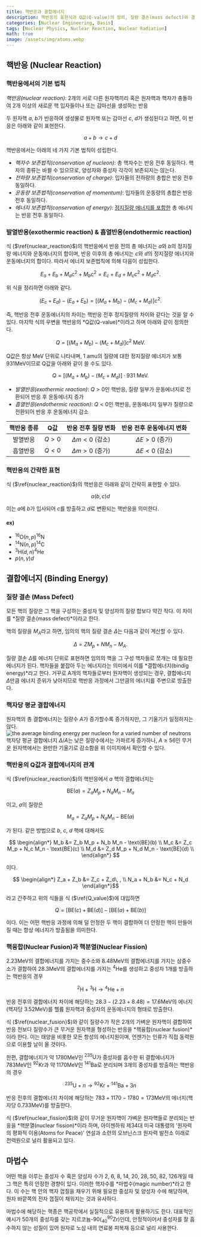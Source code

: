 ```yaml
---
title: 핵반응과 결합에너지
description: 핵반응의 표현식과 Q값(Q-value)의 정의, 질량 결손(mass defect)와 결합에너지(binding energy)의 개념을 알아본다.
categories: [Nuclear Engineering, Basis]
tags: [Nuclear Physics, Nuclear Reaction, Nuclear Radiation]
math: true
image: /assets/img/atoms.webp
---
```

## 핵반응 (Nuclear Reaction)
### 핵반응에서의 기본 법칙
*핵반응(nuclear reaction)*: 2개의 서로 다른 원자핵끼리 혹은 원자핵과 핵자가 충돌하여 2개 이상의 새로운 핵 입자들이나 또는 감마선을 생성하는 반응

두 원자핵 $a$, $b$가 반응하여 생성물로 원자핵 또는 감마선 $c$, $d$가 생성된다고 하면, 이 반응은 아래와 같이 표현한다.

$$ a + b \rightarrow c + d \tag{1} \label{nuclear_reaction}$$

핵반응에서는 아래의 네 가지 기본 법칙이 성립한다.

- *핵자수 보존법칙(conservation of nucleon)*: 총 핵자수는 반응 전후 동일하다. 핵자의 종류는 바뀔 수 있으므로, 양성자와 중성자 각각이 보존되지는 않는다.
- *전하량 보존법칙(conservation of charge)*: 입자들의 전하량의 총합은 반응 전후 동일하다.
- *운동량 보존법칙(conservation of momentum)*: 입자들의 운동량의 총합은 반응 전후 동일하다.
- *에너지 보존법칙(conservation of energy)*: <u>정지질량 에너지를 포함한</u> 총 에너지는 반응 전후 동일하다.

### 발열반응(exothermic reaction) & 흡열반응(endothermic reaction)
식 ($\ref{nuclear_reaction}$)의 핵반응에서 반응 전의 총 에너지는 $a$와 $b$의 정지질량 에너지와 운동에너지의 합이며, 반응 이후의 총 에너지는 $c$와 $d$의 정지질량 에너지와 운동에너지의 합이다. 따라서 에너지 보존법칙에 의해 다음이 성립한다.

$$ E_a + E_b + M_a c^2 + M_b c^2 = E_c + E_d + M_c c^2 + M_d c^2. $$

위 식을 정리하면 아래와 같다.

$$ (E_c + E_d) - (E_a + E_b) = [(M_a + M_b) - (M_c + M_d)]c^2. $$

즉, 핵반응 전후 운동에너지의 차이는 핵반응 전후 정지질량의 차이와 같다는 것을 알 수 있다.
마지막 식의 우변을 핵반응의 *Q값(Q-value)*이라고 하며 아래와 같이 정의한다.

$$ Q = [(M_a + M_b) - (M_c + M_d)]c^2 \ \text{MeV}.\tag{2} \label{Q_value} $$

Q값은 항상 MeV 단위로 나타내며, 1 amu의 질량에 대한 정지질량 에너지가 보통 931MeV이므로 Q값을 아래와 같이 쓸 수도 있다.

$$ Q = [(M_a + M_b) - (M_c + M_d)]\cdot 931 \ \text{MeV}.\tag{3} $$

- *발열반응(exothermic reaction)*: $Q>0$인 핵반응, 질량 일부가 운동에너지로 전환되어 반응 후 운동에너지 증가
- *흡열반응(endothermic reaction)*: $Q<0$인 핵반응, 운동에너지 일부가 질량으로 전환되어 반응 후 운동에너지 감소

| 핵반응 종류 | Q값 | 반응 전후 질량 변화 | 반응 전후 운동에너지 변화 |
| :---: | :---: | :---: | :---: |
| 발열반응 | $Q>0$ | $\Delta m<0$ (감소) | $\Delta E>0$ (증가) |
| 흡열반응 | $Q<0$ | $\Delta m>0$ (증가) | $\Delta E<0$ (감소) |

### 핵반응의 간략한 표현
식 ($\ref{nuclear_reaction}$)의 핵반응은 아래와 같이 간략히 표현할 수 있다.

$$ a(b, c)d $$

이는 $a$에 $b$가 입사되어 $c$를 방출하고 $d$로 변환되는 핵반응을 의미한다.

#### ex)
- $^{16} \text{O}(n,p)^{16}\text{N}$
- $^{14} \text{N}(n,p)^{14}\text{C}$
- $^{3} \text{H}(d,n)^{4}\text{He}$
- $p(n,\gamma)d$

## 결합에너지 (Binding Energy)
### 질량 결손 (Mass Defect)
모든 핵의 질량은 그 핵을 구성하는 중성자 및 양성자의 질량 합보다 약간 작다. 이 차이를 *질량 결손(mass defect)*이라고 한다.

핵의 질량을 $M_A$라고 하면, 임의의 핵의 질량 결손 $\Delta$는 다음과 같이 계산할 수 있다.

$$ \Delta = ZM_p + NM_n - M_A. $$

질량 결손 $\Delta$를 에너지 단위로 표현하면 임의의 핵을 그 구성 핵자들로 쪼개는 데 필요한 에너지가 된다. 핵자들을 붙잡아 두는 에너지라는 의미에서 이를 *결합에너지(bindig energy)*라고 한다. 거꾸로 A개의 핵자들로부터 원자핵이 생성되는 경우, 결합에너지 $\Delta$만큼 에너지 준위가 낮아지므로 핵반응 과정에서 그만큼의 에너지를 주변으로 방출한다.

### 핵자당 평균 결합에너지
원자핵의 총 결합에너지는 질량수 $A$가 증가할수록 증가하지만, 그 기울기가 일정하지는 않다.  
![the average binding energy per nucleon for a varied number of neutrons](https://upload.wikimedia.org/wikipedia/commons/5/53/Binding_energy_curve_-_common_isotopes.svg)  
핵자당 평균 결합에너지 $\Delta/A$는 낮은 질량수에서는 가파르게 증가하나, $A\geq56$인 무거운 원자핵에서는 완만한 기울기로 감소함을 위 이미지에서 확인할 수 있다.

### 핵반응의 Q값과 결합에너지의 관계
식 ($\ref{nuclear_reaction}$)의 핵반응에서 $a$ 핵의 결합에너지는 

$$ \text{BE}(a) = Z_a M_p + N_a M_n - M_a $$

이고, $a$의 질량은

$$ M_a = Z_a M_p + N_a M_n - \text{BE}(a) $$

가 된다. 같은 방법으로 $b$, $c$, $d$ 핵에 대해서도

$$ \begin{align*}
M_b &= Z_b M_p + N_b M_n - \text{BE}(b) \\
M_c &= Z_c M_p + N_c M_n - \text{BE}(c) \\
M_d &= Z_d M_p + N_d M_n - \text{BE}(d) \\
\end{align*} $$

이다.

$$ \begin{align*}
Z_a + Z_b &= Z_c + Z_d\, , \\
N_a + N_b &= N_c + N_d
\end{align*}$$

라고 간주하고 위의 식들을 식 ($\ref{Q_value}$)에 대입하면

$$ Q = [\text{BE}(c) + \text{BE}(d)] - [\text{BE}(a) + \text{BE}(b)] $$

이다. 이는 어떤 핵반응 과정에 의해 덜 안정한 두 핵이 결합하여 더 안정한 핵이 만들어질 때는 항상 에너지가 방출됨을 의미한다.

### 핵융합(Nuclear Fusion)과 핵분열(Nuclear Fission)
$2.23\text{MeV}$의 결합에너지를 가지는 중수소와 $8.48\text{MeV}$의 결합에너지를 가지는 삼중수소가 결합하여 $28.3\text{MeV}$의 결합에너지를 가지는 $^4\text{He}$를 생성하고 중성자 1개를 방출하는 핵반응의 경우

$$ ^2\text{H} + {^3\text{H}} \rightarrow {^4\text{He}} + n \tag{4} \label{nuclear_fusion}$$

반응 전후의 결합에너지 차이에 해당하는 $28.3-(2.23+8.48)=17.6\text{MeV}$의 에너지(핵자당 $3.52\text{MeV}$)를 헬륨 원자핵과 중성자의 운동에너지의 형태로 방출한다.

식 ($\ref{nuclear_fusion}$)와 같이 질량수가 작은 2개의 가벼운 원자핵이 결합하여 반응 전보다 질량수가 큰 무거운 원자핵을 형성하는 반응을 *핵융합(nuclear fusion)*이라 한다. 이는 태양을 비롯한 모든 항성의 에너지원이며, 언젠가는 인류가 직접 동력원으로 이용할 날이 올 것이다.

한편, 결합에너지가 약 $1780\text{MeV}$인 $^{235}\text{U}$가 중성자를 흡수한 뒤 결합에너지가 $783\text{MeV}$인 $^{92}\text{Kr}$과 약 $1170\text{MeV}$인 $^{141}\text{Ba}$로 분리되며 3개의 중성자를 방출하는 핵반응의 경우

$$ {^{235}\text{U}} + n \rightarrow {^{92}\text{Kr}} + {^{141}\text{Ba}} + 3n \tag{5} \label{nuclear_fission}$$

반응 전후의 결합에너지 차이에 해당하는 $783+1170-1780=173\text{MeV}$의 에너지(핵자당 $0.733\text{MeV}$)를 방출한다.

식 ($\ref{nuclear_fission}$)와 같이 무거운 원자핵이 가벼운 원자핵들로 분리되는 반응을 *핵분열(nuclear fission)*이라 하며, 아이젠하워 제34대 미국 대통령의 '원자력의 평화적 이용(Atoms for Peace)' 연설과 소련의 오브닌스크 원자력 발전소 이래로 전력원으로 널리 활용되고 있다.

## 마법수
어떤 핵을 이루는 중성자 수 혹은 양성자 수가 2, 6, 8, 14, 20, 28, 50, 82, 126개일 때 그 핵은 특히 안정한 경향이 있다. 이러한 핵자수를 *마법수(magic number)*라고 한다. 이 수는 핵 안의 핵자 껍질을 채우기 위해 필요한 중성자 및 양성자 수에 해당하며, 원자 바깥쪽의 전자 껍질이 채워지는 것과 유사하다.

마법수에 해당하는 핵종은 핵공학에서 실질적으로 유용하게 활용하기도 한다. 대표적인 예시가 50개의 중성자를 갖는 지르코늄-90($^{90}_{40} \mathrm{Zr}$)인데, 안정적이어서 중성자를 잘 흡수하지 않는 성질이 있어 원자로 노심 내의 연료봉 피복재 등으로 널리 사용한다.
